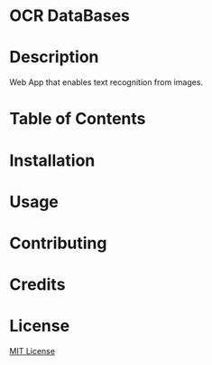 # OCR DataBases
# Description
Web App that enables text recognition from images.
# Table of Contents
# Installation
# Usage
# Contributing
# Credits
# License
[MIT License](https://choosealicense.com/licenses/mit/)
